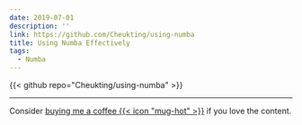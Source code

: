 ```yaml
---
date: 2019-07-01
description: ''
link: https://github.com/Cheukting/using-numba
title: Using Numba Effectively
tags:
  - Numba
---
```


{{< github repo="Cheukting/using-numba" >}}


---
Consider [buying me a coffee {{< icon "mug-hot" >}}](https://github.com/sponsors/Cheukting) if you love the content.
